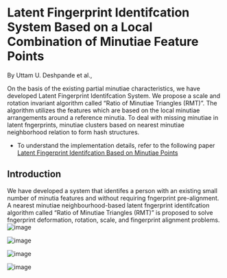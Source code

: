 # Latent Fingerprint Identifcation System Based on a Local Combination of Minutiae Feature Points

By Uttam U. Deshpande et al.,

On the basis of the existing partial minutiae characteristics, we have developed Latent Fingerprint Identifcation System. We propose a scale and rotation invariant algorithm called “Ratio of Minutiae Triangles (RMT)”. The algorithm  utilizes the features which are based on the local minutiae arrangements around a reference minutia. To deal with missing minutiae in latent fngerprints, minutiae clusters based on nearest minutiae neighborhood relation to form hash structures. 
* To understand the implementation details, refer to the following paper [Latent Fingerprint Identifcation Based on Minutiae Points](https://doi.org/10.1007/s42979-021-00615-7)


## Introduction
We have developed a system that identifes a person with an existing small number of minutia features and without requiring fngerprint pre-alignment. A nearest minutiae neighbourhood-based latent fngerprint identifcation algorithm called “Ratio of Minutiae Triangles (RMT)” is proposed to solve fngerprint deformation, rotation, scale, and fingerprint alignment problems.
![image](https://user-images.githubusercontent.com/107185323/197774869-7ee8292d-4ade-4cc9-aa57-de4c47e7ca5e.png)

![image](https://user-images.githubusercontent.com/107185323/197775124-eccf5fec-6425-4aec-9dd1-5a652ee2de93.png)

![image](https://user-images.githubusercontent.com/107185323/197777055-a258bfa9-eb85-4824-a4a3-6332585ba2ca.png)

![image](https://user-images.githubusercontent.com/107185323/197777304-6f30b2d4-1793-463d-8881-df2b0ccb42d6.png)

